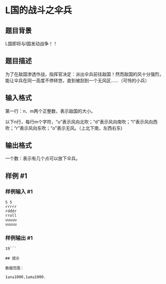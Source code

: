 # L国的战斗之伞兵

## 题目背景

L国即将与I国发动战争！！


## 题目描述

为了在敌国渗透作战，指挥官决定：派出伞兵前往敌国！然而敌国的风十分强烈，能让伞兵在同一高度不停转悠，直到被刮到一个无风区……（可怜的小兵）


## 输入格式

第一行：n、m两个正整数，表示敌国的大小。

以下n行，每行m个字符，“u”表示风向北吹；“d”表示风向南吹；“l”表示风向西吹；“r”表示风向东吹；“o”表示无风。（上北下南，左西右东)


## 输出格式

一个数：表示有几个点可以放下伞兵。


## 样例 #1

### 样例输入 #1
```
5 5
rrrrr
rdddr
rroll
uuuuu
uuuuu
```

### 样例输出 #1

```
19```

## 提示

数据范围：

1≤n≤1000,1≤m≤1000.


